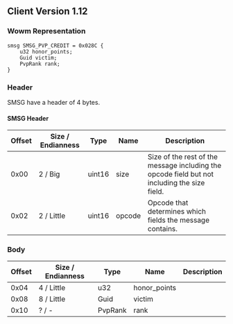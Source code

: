 ## Client Version 1.12

### Wowm Representation
```rust,ignore
smsg SMSG_PVP_CREDIT = 0x028C {
    u32 honor_points;
    Guid victim;
    PvpRank rank;
}
```
### Header
SMSG have a header of 4 bytes.

#### SMSG Header
| Offset | Size / Endianness | Type   | Name   | Description |
| ------ | ----------------- | ------ | ------ | ----------- |
| 0x00   | 2 / Big           | uint16 | size   | Size of the rest of the message including the opcode field but not including the size field.|
| 0x02   | 2 / Little        | uint16 | opcode | Opcode that determines which fields the message contains.|
### Body
| Offset | Size / Endianness | Type | Name | Description |
| ------ | ----------------- | ---- | ---- | ----------- |
| 0x04 | 4 / Little | u32 | honor_points |  |
| 0x08 | 8 / Little | Guid | victim |  |
| 0x10 | ? / - | PvpRank | rank |  |
